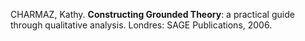 CHARMAZ, Kathy. **Constructing Grounded Theory**: a practical guide through qualitative analysis. Londres: SAGE Publications, 2006.